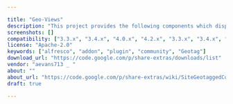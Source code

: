 ```yaml
---

title: "Geo-Views"
description: "This project provides the following components which display geotagged content items within map views and to modify the geographic information associated with stored items. By default Google Maps is used to render map views, with support for Leaflet included via additional Share modules (requires Alfresco 4.0 or greater). The add-on has been developed to install on top of an existing Alfresco 3.4 or 4.x installation. It can work with version 3.3 if the cm:geographic aspect is added to the repository's content model - see Known Issues. -Site Geotagged Content Dashlet This dashlet displays site content on a configurable map view on the site dashboard in Alfresco 3.3 or greater."
screenshots: []
compatibility: ["3.3.x", "3.4.x", "4.0.x", "4.2.x", "3.3.x", "3.4.x", "4.0.x", "4.1.x", "4.2.x"]
license: "Apache-2.0"
keywords: ["alfresco", "addon", "plugin", "community", "Geotag"]
download_url: "https://code.google.com/p/share-extras/downloads/list"
vendor: "aevans713 _ ‌"
about: ""
about_url: "https://code.google.com/p/share-extras/wiki/SiteGeotaggedContentDashlet"
draft: true

---
```

